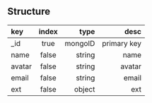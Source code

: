 ## Structure
| key | index | type | desc |
| :--- | :----: | ----: | ----: |
| _id | true |  mongoID | primary key |
| name | false     | string    | name |
| avatar | false     | string    | avatar |
| email | false     | string    | email |
| ext | false | object| ext|